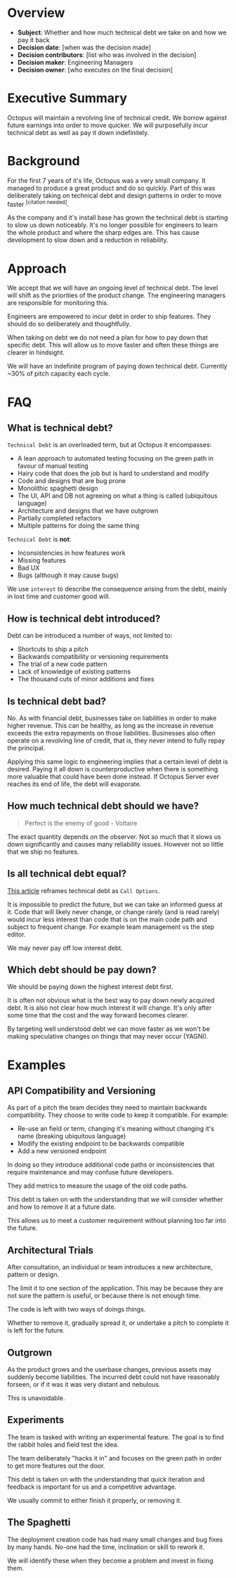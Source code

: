 # Overview

- **Subject**: Whether and how much technical debt we take on and how we pay it back
- **Decision date**: [when was the decision made]
- **Decision contributors**: [list who was involved in the decision]
- **Decision maker**: Engineering Managers
- **Decision owner**: [who executes on the final decision]

# Executive Summary

Octopus will maintain a revolving line of technical credit. We borrow against future earnings into order to move quicker. We will purposefully incur technical debt as well as pay it down indefinitely. 

# Background

For the first 7 years of it's life, Octopus was a very small company. It managed to produce a great product and do so quickly. Part of this was deliberately taking on technical debt 
and design patterns in order to move faster <sup>[citation needed]</sup>. 

As the company and it's install base has grown the technical debt is starting to slow us down noticeably. It's no longer possible for engineers to learn the whole product and where the sharp edges are. This has cause development to slow down and a reduction in reliability.

# Approach

We accept that we will have an ongoing level of technical debt. The level will shift as the priorities of the product change. The engineering managers are responsible for monitoring this.

Engineers are empowered to incur debt in order to ship features. They should do so deliberately and thoughtfully.

When taking on debt we do not need a plan for how to pay down that specific debt. This will allow us to move faster and often these things are clearer in hindsight.

We will have an indefinite program of paying down technical debt. Currently ~30% of pitch capacity each cycle.

# FAQ

## What is technical debt?

`Technical Debt` is an overloaded term, but at Octopus it encompasses:
- A lean approach to automated testing focusing on the green path in favour of manual testing
- Hairy code that does the job but is hard to understand and modify
- Code and designs that are bug prone
- Monolithic spaghetti design
- The UI, API and DB not agreeing on what a thing is called (ubiquitous language)
- Architecture and designs that we have outgrown
- Partially completed refactors
- Multiple patterns for doing the same thing

`Technical Debt` is **not**:
- Inconsistencies in how features work
- Missing features
- Bad UX
- Bugs (although it may cause bugs)

We use `interest` to describe the consequence arising from the debt, mainly in lost time and customer good will.

## How is technical debt introduced?

Debt can be introduced a number of ways, not limited to:
- Shortcuts to ship a pitch
- Backwards compatibility or versioning requirements
- The trial of a new code pattern
- Lack of knowledge of existing patterns
- The thousand cuts of minor additions and fixes

## Is technical debt bad?

No. As with financial debt, businesses take on liabilities in order to make higher revenue. This can be healthy, as long as the increase in revenue exceeds the extra repayments on those liabilities. Businesses also often operate on a revolving line of credit, that is, they never intend to fully repay the principal.

Applying this same logic to engineering implies that a certain level of debt is desired. Paying it all down is counterproductive when there is something more valuable that could have been done instead. If Octopus Server ever reaches its end of life, the debt will evaporate.

## How much technical debt should we have?

> Perfect is the enemy of good - Voltaire

The exact quantity depends on the observer. Not so much that it slows us down significantly and causes many reliability issues. However not so little that we ship no features.

## Is all technical debt equal?

[This article](https://digitalassetmanagementnews.org/opinion/the-technical-debt-metaphor-a-better-alternative/) reframes technical debt as `Call Options`.

It is impossible to predict the future, but we can take an informed guess at it. Code that will likely never change, or change rarely (and is read rarely) would incur less interest than code that is on the main code path and subject to frequent change. For example team management vs the step editor. 

We may never pay off low interest debt.

## Which debt should be pay down?

We should be paying down the highest interest debt first. 

It is often not obvious what is the best way to pay down newly acquired debt. It is also not clear how much interest it will change. It's only after some time that the cost and the way forward becomes clearer.

By targeting well understood debt we can move faster as we won't be making speculative changes on things that may never occur (YAGNI).

# Examples

## API Compatibility and Versioning

As part of a pitch the team decides they need to maintain backwards compatibility. They choose to write code to keep it compatible. For example:
- Re-use an field or term, changing it's meaning without changing it's name (breaking ubiquitous language)
- Modify the existing endpoint to be backwards compatible
- Add a new versioned endpoint

In doing so they introduce additional code paths or inconsistencies that require maintenance and may confuse future developers.

They add metrics to measure the usage of the old code paths.

This debt is taken on with the understanding that we will consider whether and how to remove it at a future date.

This allows us to meet a customer requirement without planning too far into the future. 

## Architectural Trials

After consultation, an individual or team introduces a new architecture, pattern or design. 

The limit it to one section of the application. This may be because they are not sure the pattern is useful, or because there is not enough time.

The code is left with two ways of doings things.

Whether to remove it, gradually spread it, or undertake a pitch to complete it is left for the future.

## Outgrown

As the product grows and the userbase changes, previous assets may suddenly become liabilities. The incurred debt could not have reasonably forseen, or if it was it was very distant and nebulous. 

This is unavoidable.

## Experiments

The team is tasked with writing an experimental feature. The goal is to find the rabbit holes and field test the idea. 

The team deliberately "hacks it in" and focuses on the green path in order to get more features out the door.

This debt is taken on with the understanding that quick iteration and feedback is important for us and a competitive advantage.

We usually commit to either finish it properly, or removing it.

## The Spaghetti

The deployment creation code has had many small changes and bug fixes by many hands. No-one had the time, inclination or skill to rework it.

We will identify these when they become a problem and invest in fixing them.
